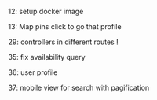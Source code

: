
12: setup docker image 

13: Map pins click to go that profile 

29: controllers in different routes ! 

35: fix availability query 

36: user profile 

37: mobile view for search with pagification 
